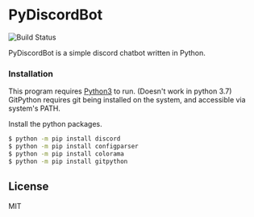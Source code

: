 # PyDiscordBot

![Build Status](https://travis-ci.org/joemccann/dillinger.svg?branch=master)

PyDiscordBot is a simple discord chatbot written in Python.

### Installation

This program requires [Python3](https://www.python.org/downloads/release/python-366/) to run. (Doesn't work in python 3.7)
GitPython requires git being installed on the system, and accessible via system's PATH.

Install the python packages.

```sh
$ python -m pip install discord
$ python -m pip install configparser
$ python -m pip install colorama
$ python -m pip install gitpython
```

License
----

MIT
